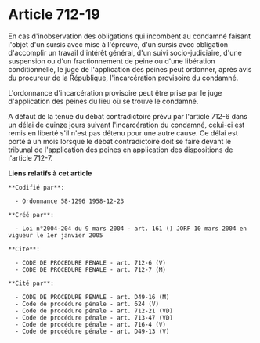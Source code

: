 # Article 712-19

En cas d'inobservation des obligations qui incombent au condamné faisant l'objet d'un sursis avec mise à l'épreuve, d'un
sursis avec obligation d'accomplir un travail d'intérêt général, d'un suivi socio-judiciaire, d'une suspension ou d'un
fractionnement de peine ou d'une libération conditionnelle, le juge de l'application des peines peut ordonner, après avis du
procureur de la République, l'incarcération provisoire du condamné.

L'ordonnance d'incarcération provisoire peut être prise par le juge d'application des peines du lieu où se trouve le
condamné.

A défaut de la tenue du débat contradictoire prévu par l'article 712-6 dans un délai de quinze jours suivant l'incarcération
du condamné, celui-ci est remis en liberté s'il n'est pas détenu pour une autre cause. Ce délai est porté à un mois lorsque
le débat contradictoire doit se faire devant le tribunal de l'application des peines en application des dispositions de
l'article 712-7.

**Liens relatifs à cet article**

	**Codifié par**:

	  - Ordonnance 58-1296 1958-12-23

	**Créé par**:

	  - Loi n°2004-204 du 9 mars 2004 - art. 161 () JORF 10 mars 2004 en vigueur le 1er janvier 2005

	**Cite**:

	  - CODE DE PROCEDURE PENALE - art. 712-6 (V)
	  - CODE DE PROCEDURE PENALE - art. 712-7 (M)

	**Cité par**:

	  - CODE DE PROCEDURE PENALE - art. D49-16 (M)
	  - Code de procédure pénale - art. 624 (V)
	  - Code de procédure pénale - art. 712-21 (VD)
	  - Code de procédure pénale - art. 713-47 (VD)
	  - Code de procédure pénale - art. 716-4 (V)
	  - Code de procédure pénale - art. D49-13 (V)
